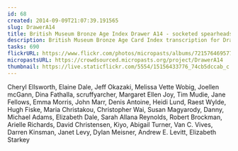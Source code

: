 ```yaml
---
id: 68
created: 2014-09-09T21:07:39.191565
slug: DrawerA14
title: British Museum Bronze Age Index Drawer A14 - socketed spearheads
description: British Museum Bronze Age Card Index transcription for Drawer A14.
tasks: 690
flickrURL: https://www.flickr.com/photos/micropasts/albums/72157646957794119
micropastsURL: https://crowdsourced.micropasts.org/project/DrawerA14
thumbnail: https://live.staticflickr.com/5554/15156433776_74cb5dccab_c.jpg
---
```

Cheryl Ellsworth, Elaine Dale, Jeff Okazaki, Melissa Vette Wobig, Joellen mcGann, Dina Fathalla, scruffyarcher, Margaret Ellen Joy, Tim Mudie, Jane Fellows, Emma Morris, John Marr, Denis Antoine, Heidi Lund, Raest Wylde, Hugh Fiske, Maria Christakou, Christopher Wai, Susan Magyarody, Danny, Michael Adams, Elizabeth Dale, Sarah Allana Reynolds, Robert Brockman, Arielle Richards, David Christensen, Kiyo, Abigail Turner, Van C. Vives, Darren Kinsman, Janet Levy, Dylan Meisner, Andrew E. Levitt, Elizabeth Starkey
